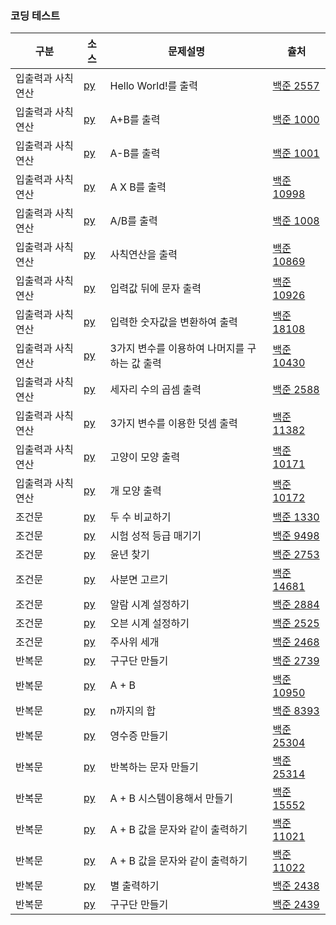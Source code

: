 ### 코딩 테스트

|구분|소스|문제설명|츌처|
|--|--|--|--|
|입출력과 사칙연산|[py](./docs/codingtests/2557.py)|Hello World!를 출력|[백준 2557](https://www.acmicpc.net/problem/2557)|
|입출력과 사칙연산|[py](./docs/codingtests/1000.py)|A+B를 출력|[백준 1000](https://www.acmicpc.net/problem/1000)|
|입출력과 사칙연산|[py](./docs/codingtests/1001.py)|A-B를 출력|[백준 1001](https://www.acmicpc.net/problem/1001)|
|입출력과 사칙연산|[py](./docs/codingtests/10998.py)|A X B를 출력|[백준 10998](https://www.acmicpc.net/problem/10998)|
|입출력과 사칙연산|[py](./docs/codingtests/1008.py)|A/B를 출력|[백준 1008](https://www.acmicpc.net/problem/1008)|
|입출력과 사칙연산|[py](./docs/codingtests/10869.py)|사칙연산을 출력|[백준 10869](https://www.acmicpc.net/problem/10869)|
|입출력과 사칙연산|[py](./docs/codingtests/10926.py)|입력값 뒤에 문자 출력|[백준 10926](https://www.acmicpc.net/problem/10926)|
|입출력과 사칙연산|[py](./docs/codingtests/18108.py)|입력한 숫자값을 변환하여 출력|[백준 18108](https://www.acmicpc.net/problem/18108)|
|입출력과 사칙연산|[py](./docs/codingtests/10430.py)|3가지 변수를 이용하여 나머지를 구하는 값 출력 |[백준 10430](https://www.acmicpc.net/problem/10430)|
|입출력과 사칙연산|[py](./docs/codingtests/2588.py)|세자리 수의 곱셈 출력|[백준 2588](https://www.acmicpc.net/problem/2588)|
|입출력과 사칙연산|[py](./docs/codingtests/11382.py)|3가지 변수를 이용한 덧셈 출력|[백준 11382](https://www.acmicpc.net/problem/11382)|
|입출력과 사칙연산|[py](./docs/codingtests/10171.py)|고양이 모양 출력|[백준 10171](https://www.acmicpc.net/problem/10171)|
|입출력과 사칙연산|[py](./docs/codingtests/10172.py)|개 모양 출력|[백준 10172](https://www.acmicpc.net/problem/10172)|
|조건문|[py](./docs/codingtests/1330.py)|두 수 비교하기|[백준 1330](https://www.acmicpc.net/problem/1330)|
|조건문|[py](./docs/codingtests/9498.py)|시험 성적 등급 매기기|[백준 9498](https://www.acmicpc.net/problem/9498)|
|조건문|[py](./docs/codingtests/2753.py)|윤년 찾기|[백준 2753](https://www.acmicpc.net/problem/2753)|
|조건문|[py](./docs/codingtests/14681.py)|사분면 고르기|[백준 14681](https://www.acmicpc.net/problem/14681)|
|조건문|[py](./docs/codingtests/2884.py)|알람 시계 설정하기|[백준 2884](https://www.acmicpc.net/problem/2884)|
|조건문|[py](./docs/codingtests/2525.py)|오븐 시계 설정하기|[백준 2525](https://www.acmicpc.net/problem/2525)|
|조건문|[py](./docs/codingtests/2468.py)|주사위 세개|[백준 2468](https://www.acmicpc.net/problem/2468)|
|반복문|[py](./docs/codingtests/2739.py)|구구단 만들기|[백준 2739](https://www.acmicpc.net/problem/2739)|
|반복문|[py](./docs/codingtests/10950.py)|A + B|[백준 10950](https://www.acmicpc.net/problem/10950)|
|반복문|[py](./docs/codingtests/8393.py)|n까지의 합|[백준 8393](https://www.acmicpc.net/problem/8393)|
|반복문|[py](./docs/codingtests/25304.py)|영수증 만들기|[백준 25304](https://www.acmicpc.net/problem/25304)|
|반복문|[py](./docs/codingtests/25314.py)|반복하는 문자 만들기|[백준 25314](https://www.acmicpc.net/problem/25314)|
|반복문|[py](./docs/codingtests/15552.py)|A + B 시스템이용해서 만들기|[백준 15552](https://www.acmicpc.net/problem/15552)|
|반복문|[py](./docs/codingtests/11021.py)|A + B 값을 문자와 같이 출력하기|[백준 11021](https://www.acmicpc.net/problem/11021)|
|반복문|[py](./docs/codingtests/11022.py)|A + B 값을 문자와 같이 출력하기|[백준 11022](https://www.acmicpc.net/problem/11022)|
|반복문|[py](./docs/codingtests/2438.py)|별 출력하기|[백준 2438](https://www.acmicpc.net/p00roblem/2438)|
|반복문|[py](./docs/codingtests/2439.py)|구구단 만들기|[백준 2439](https://www.acmicpc.net/problem/2439)|




